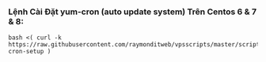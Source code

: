### Lệnh Cài Đặt yum-cron (auto update system) Trên Centos 6 & 7 & 8:
```
bash <( curl -k https://raw.githubusercontent.com/raymonditweb/vpsscripts/master/script/yum-cron-setup )
```
